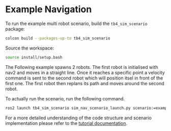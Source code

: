 # Example Navigation

To run the example multi robot scenario, build the `tb4_sim_scenario` package:

```bash
colcon build --packages-up-to tb4_sim_scenario
```

Source the workspace:

```bash
source install/setup.bash
```
The Following example spawns 2 robots. The first robot is initialised with nav2 and moves in a straight line. Once it reaches a specific point a velocity command is sent to the second robot which will position itsel in front of the first one. The first robot then replans its path and moves around the second robot.

To actually run the scenario, run the following command.

```bash
ros2 launch tb4_sim_scenario sim_nav_scenario_launch.py scenario:=examples/example_multi_robot/example_multi_robot.osc
```

For a more detailed understanding of the code structure and scenario implementation please refer to the [tutorial documentation](https://intellabs.github.io/scenario_execution/tutorials.html).
